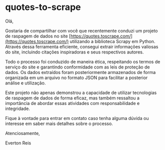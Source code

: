 # quotes-to-scrape

Olá,

Gostaria de compartilhar com você que recentemente conduzi um projeto de raspagem de dados no site [https://quotes.toscrape.com/](https://quotes.toscrape.com/) utilizando a biblioteca Scrapy em Python. Através dessa ferramenta eficiente, consegui extrair informações valiosas do site, incluindo citações inspiradoras e seus respectivos autores.

Todo o processo foi conduzido de maneira ética, respeitando os termos de serviço do site e garantindo conformidade com as leis de proteção de dados. Os dados extraídos foram posteriormente armazenados de forma organizada em um arquivo no formato JSON para facilitar a posterior análise e utilização.

Este projeto não apenas demonstrou a capacidade de utilizar tecnologias de raspagem de dados de forma eficaz, mas também ressaltou a importância de abordar essas atividades com responsabilidade e integridade.

Fique à vontade para entrar em contato caso tenha alguma dúvida ou interesse em saber mais detalhes sobre o processo.

Atenciosamente,

Everton Reis
